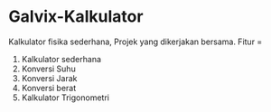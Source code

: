 # Galvix-Kalkulator
Kalkulator fisika sederhana, Projek yang dikerjakan bersama.
Fitur =
1. Kalkulator sederhana
2. Konversi Suhu
3. Konversi Jarak
4. Konversi berat
5. Kalkulator Trigonometri
